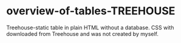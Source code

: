 # overview-of-tables-TREEHOUSE
 Treehouse-static table in plain HTML without a database. CSS with downloaded from Treehouse and was not created by myself.
